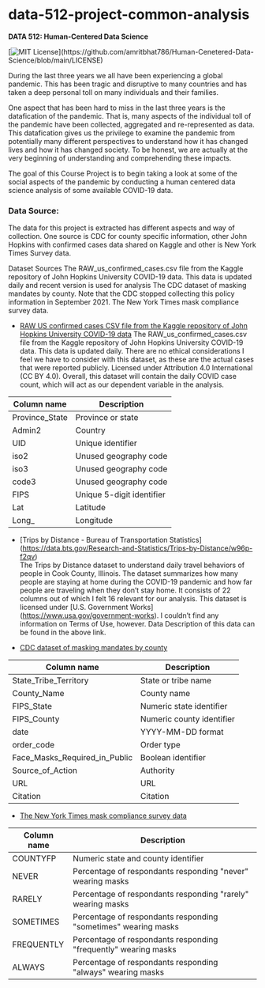 # data-512-project-common-analysis

**DATA 512: Human-Centered Data Science**


[![MIT License](https://img.shields.io/apm/l/atomic-design-ui.svg?)](https://github.com/amritbhat786/Human-Cenetered-Data-Science/blob/main/LICENSE)

During the last three years we all have been experiencing a global pandemic. This has been tragic and disruptive to many countries and has taken a deep personal toll on many individuals and their families. 

One aspect that has been hard to miss in the last three years is the datafication of the pandemic. That is, many aspects of the individual toll of the pandemic have been collected, aggregated and re-represented as data. This datafication gives us the privilege to examine the pandemic from potentially many different perspectives to understand how it has changed lives and how it has changed society. To be honest, we are actually at the very beginning of understanding and comprehending these impacts.

The goal of this Course Project is to begin taking a look at some of the social aspects of the pandemic by conducting a human centered data science analysis of some available COVID-19 data.


### Data Source:

The data for this project is extracted has different aspects and way of collection. One source is CDC for county specific information, other John Hopkins with confirmed cases data shared on Kaggle and other is New York Times Survey data.

Dataset Sources The RAW_us_confirmed_cases.csv file from the Kaggle repository of John Hopkins University COVID-19 data. This data is updated daily and recent version is used for analysis The CDC dataset of masking mandates by county. Note that the CDC stopped collecting this policy information in September 2021. The New York Times mask compliance survey data.


- [RAW US confirmed cases CSV file from the Kaggle repository of John Hopkins University COVID-19 data](https://www.kaggle.com/datasets/antgoldbloom/covid19-data-from-john-hopkins-university)
The RAW_us_confirmed_cases.csv file from the Kaggle repository of John Hopkins University COVID-19 data. This data is updated daily. There are no ethical considerations I feel we have to consider with this dataset, as these are the actual cases that were reported publicly. Licensed under Attribution 4.0 International (CC BY 4.0). Overall, this dataset will contain the daily COVID case count, which will act as our dependent variable in the analysis.

| Column name     | Description               |
| --------------- | ------------------------- |
| Province\_State | Province or state         |
| Admin2          | Country                   |
| UID             | Unique identifier         |
| iso2            | Unused geography code     |
| iso3            | Unused geography code     |
| code3           | Unused geography code     |
| FIPS            | Unique 5-digit identifier |
| Lat             | Latitude                  |
| Long\_          | Longitude                 |


- [Trips by Distance - Bureau of Transportation Statistics] (https://data.bts.gov/Research-and-Statistics/Trips-by-Distance/w96p-f2qv)  
The Trips by Distance dataset to understand daily travel behaviors of people in Cook County, Illinois. The dataset summarizes how many people are staying at home during the COVID-19 pandemic and how far people are traveling when they don’t stay home. It consists of 22 columns out of which I felt 16 relevant for our analysis. This dataset is licensed under [U.S. Government Works] (https://www.usa.gov/government-works). I couldn’t find any information on Terms of Use, however. Data Description of this data can be found in the above link.


- [CDC dataset of masking mandates by county](https://www.google.com/url?q=https://data.cdc.gov/Policy-Surveillance/U-S-State-and-Territorial-Public-Mask-Mandates-Fro/62d6-pm5i&sa=D&source=docs&ust=1667551398820431&usg=AOvVaw21FMdhJyclbjdmZW98QUbK)

| Column name                       | Description               |
| --------------------------------- | ------------------------- |
| State\_Tribe\_Territory           | State or tribe name       |
| County\_Name                      | County name               |
| FIPS\_State                       | Numeric state identifier  |
| FIPS\_County                      | Numeric county identifier |
| date                              | YYYY-MM-DD format         |
| order\_code                       | Order type                |
| Face\_Masks\_Required\_in\_Public | Boolean identifier        |
| Source\_of\_Action                | Authority                 |
| URL                               | URL                       |
| Citation                          | Citation                  |


- [The New York Times mask compliance survey data](https://github.com/nytimes/covid-19-data/tree/master/mask-use)

| Column name | Description                                                     |
| ----------- | --------------------------------------------------------------- |
| COUNTYFP    | Numeric state and county identifier                             |
| NEVER       | Percentage of respondants responding "never" wearing masks      |
| RARELY      | Percentage of respondants responding "rarely" wearing masks     |
| SOMETIMES   | Percentage of respondants responding "sometimes" wearing masks  |
| FREQUENTLY  | Percentage of respondants responding "frequently" wearing masks |
| ALWAYS      | Percentage of respondants responding "always" wearing masks     |

